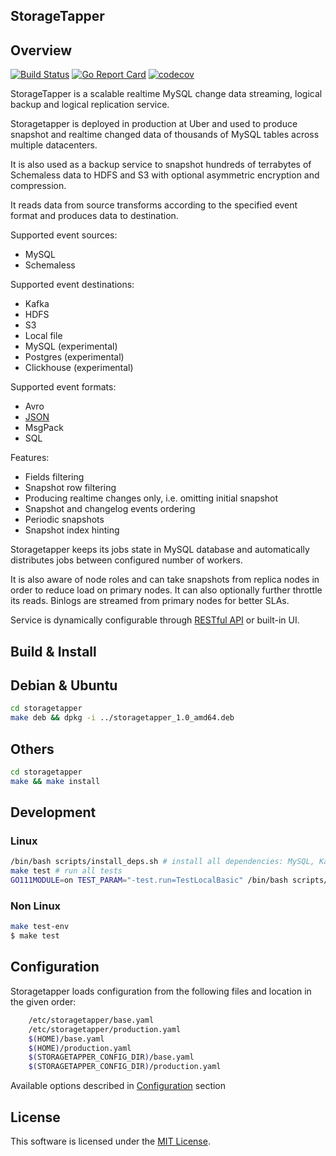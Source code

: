 StorageTapper
-------------

Overview
--------

[![Build Status](https://github.com/uber/storagetapper/workflows/Go/badge.svg)]()
[![Go Report Card](https://goreportcard.com/badge/github.com/uber/storagetapper)](https://goreportcard.com/report/github.com/uber/storagetapper)
[![codecov](https://codecov.io/gh/uber/storagetapper/branch/master/graph/badge.svg)](https://codecov.io/gh/uber/storagetapper)

StorageTapper is a scalable realtime MySQL change data streaming, logical backup
and logical replication service.

Storagetapper is deployed in production at Uber and used to produce snapshot and
realtime changed data of thousands of MySQL tables across multiple datacenters.

It is also used as a backup service to snapshot hundreds of terrabytes
of Schemaless data to HDFS and S3 with optional asymmetric encryption and
compression.

It reads data from source transforms according to the specified event
format and produces data to destination.

Supported event sources:
* MySQL
* Schemaless

Supported event destinations:
* Kafka
* HDFS
* S3
* Local file
* MySQL (experimental)
* Postgres (experimental)
* Clickhouse (experimental)

Supported event formats:
* Avro
* [JSON](./doc/commonformat.md)
* MsgPack
* SQL

Features:
* Fields filtering
* Snapshot row filtering
* Producing realtime changes only, i.e. omitting initial snapshot
* Snapshot and changelog events ordering
* Periodic snapshots
* Snapshot index hinting

Storagetapper keeps its jobs state in MySQL database and automatically distributes jobs
between configured number of workers.

It is also aware of node roles and can take snapshots from replica nodes in order 
to reduce load on primary nodes. It can also optionally further throttle its reads.
Binlogs are streamed from primary nodes for better SLAs.

Service is dynamically configurable through [RESTful API](./doc/endpoints.md) or
built-in UI.

Build & Install
---------------

## Debian & Ubuntu
```sh
cd storagetapper
make deb && dpkg -i ../storagetapper_1.0_amd64.deb
```

## Others
```sh
cd storagetapper
make && make install
```

## Development

### Linux

```sh
/bin/bash scripts/install_deps.sh # install all dependencies: MySQL, Kafka, HDFS, S3, ...
make test # run all tests
GO111MODULE=on TEST_PARAM="-test.run=TestLocalBasic" /bin/bash scripts/run_tests.sh ./pipe # individual test
```

### Non Linux
```sh
make test-env
$ make test
```

Configuration
-------------

Storagetapper loads configuration from the following files and location in the
given order:
```sh
    /etc/storagetapper/base.yaml
    /etc/storagetapper/production.yaml
    $(HOME)/base.yaml
    $(HOME)/production.yaml
    $(STORAGETAPPER_CONFIG_DIR)/base.yaml
    $(STORAGETAPPER_CONFIG_DIR)/production.yaml
```

Available options described in [Configuration](./doc/options.md) section

License
-------
This software is licensed under the [MIT License](LICENSE).

